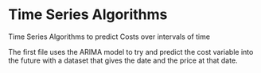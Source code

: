 # Time Series Algorithms
Time Series Algorithms to predict Costs over intervals of time

The first file uses the ARIMA model to try and predict the cost variable into the future with a dataset that gives the date and the price at that date. 

